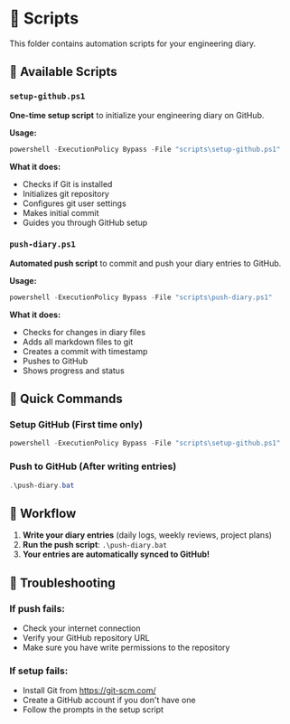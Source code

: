 # 📁 Scripts

This folder contains automation scripts for your engineering diary.

## 🚀 Available Scripts

### `setup-github.ps1`
**One-time setup script** to initialize your engineering diary on GitHub.

**Usage:**
```powershell
powershell -ExecutionPolicy Bypass -File "scripts\setup-github.ps1"
```

**What it does:**
- Checks if Git is installed
- Initializes git repository
- Configures git user settings
- Makes initial commit
- Guides you through GitHub setup

### `push-diary.ps1`
**Automated push script** to commit and push your diary entries to GitHub.

**Usage:**
```powershell
powershell -ExecutionPolicy Bypass -File "scripts\push-diary.ps1"
```

**What it does:**
- Checks for changes in diary files
- Adds all markdown files to git
- Creates a commit with timestamp
- Pushes to GitHub
- Shows progress and status

## 🎯 Quick Commands

### Setup GitHub (First time only)
```powershell
powershell -ExecutionPolicy Bypass -File "scripts\setup-github.ps1"
```

### Push to GitHub (After writing entries)
```powershell
.\push-diary.bat
```

## 📝 Workflow

1. **Write your diary entries** (daily logs, weekly reviews, project plans)
2. **Run the push script**: `.\push-diary.bat`
3. **Your entries are automatically synced to GitHub!**

## 🔧 Troubleshooting

### If push fails:
- Check your internet connection
- Verify your GitHub repository URL
- Make sure you have write permissions to the repository

### If setup fails:
- Install Git from https://git-scm.com/
- Create a GitHub account if you don't have one
- Follow the prompts in the setup script 